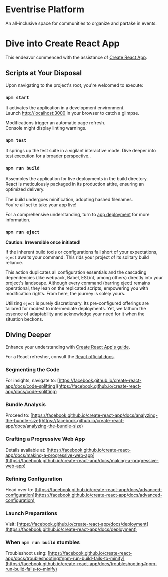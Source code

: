 # Eventrise Platform
An all-inclusive space for communities to organize and partake in events.


# Dive into Create React App

This endeavor commenced with the assistance of [Create React App](https://github.com/facebook/create-react-app).

## Scripts at Your Disposal

Upon navigating to the project's root, you're welcomed to execute:

### `npm start`

It activates the application in a development environment.\
Launch [http://localhost:3000](http://localhost:3000) in your browser to catch a glimpse.

Modifications trigger an automatic page refresh.\
Console might display linting warnings.

### `npm test`

It springs up the test suite in a vigilant interactive mode.
Dive deeper into [test execution](https://facebook.github.io/create-react-app/docs/running-tests) for a broader perspective..

### `npm run build`

Assembles the application for live deployments in the build directory.\
React is meticulously packaged in its production attire, ensuring an optimized delivery.

The build undergoes minification, adopting hashed filenames.\
You're all set to take your app live!

For a comprehensive understanding, turn to [app deployment](https://facebook.github.io/create-react-app/docs/deployment) for more information.

### `npm run eject`

**Caution: Irreversible once initiated!**

If the inherent build tools or configurations fall short of your expectations, `eject` awaits your command. This rids your project of its solitary build reliance.

This action duplicates all configuration essentials and the cascading dependencies (like webpack, Babel, ESLint, among others) directly into your project's landscape. Although every command (barring eject) remains operational, they lean on the replicated scripts, empowering you with modification rights. From here, the journey is solely yours.

Utilizing `eject` is purely discretionary. Its pre-configured offerings are tailored for modest to intermediate deployments. Yet, we fathom the essence of adaptability and acknowledge your need for it when the situation beckons.

## Diving Deeper

Enhance your understanding with [Create React App's guide](https://facebook.github.io/create-react-app/docs/getting-started).

For a React refresher, consult the [React official docs](https://reactjs.org/).

### Segmenting the Code

For insights, navigate to: [https://facebook.github.io/create-react-app/docs/code-splitting](https://facebook.github.io/create-react-app/docs/code-splitting)

### Bundle Analysis

Proceed to: [https://facebook.github.io/create-react-app/docs/analyzing-the-bundle-size](https://facebook.github.io/create-react-app/docs/analyzing-the-bundle-size)

### Crafting a Progressive Web App

Details available at: [https://facebook.github.io/create-react-app/docs/making-a-progressive-web-app](https://facebook.github.io/create-react-app/docs/making-a-progressive-web-app)

### Refining Configuration

Head over to: [https://facebook.github.io/create-react-app/docs/advanced-configuration](https://facebook.github.io/create-react-app/docs/advanced-configuration)

### Launch Preparations

Visit: [https://facebook.github.io/create-react-app/docs/deployment](https://facebook.github.io/create-react-app/docs/deployment)

### When `npm run build` stumbles

Troubleshoot using: [https://facebook.github.io/create-react-app/docs/troubleshooting#npm-run-build-fails-to-minify](https://facebook.github.io/create-react-app/docs/troubleshooting#npm-run-build-fails-to-minify)
